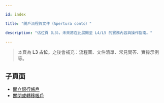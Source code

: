 ---
id: index
title: "開戶流程與文件（Apertura conto）"
description: "佔位頁（L3）。未來將在此展開至 L4/L5 的實務內容與操作指南。"
---


> 本頁為 **L3 占位**。之後會補充：流程圖、文件清單、常見問答、實操示例等。

## 子頁面

- [開立銀行帳戶](./open-account/)
- [關閉或轉移帳戶](./close-account/)
